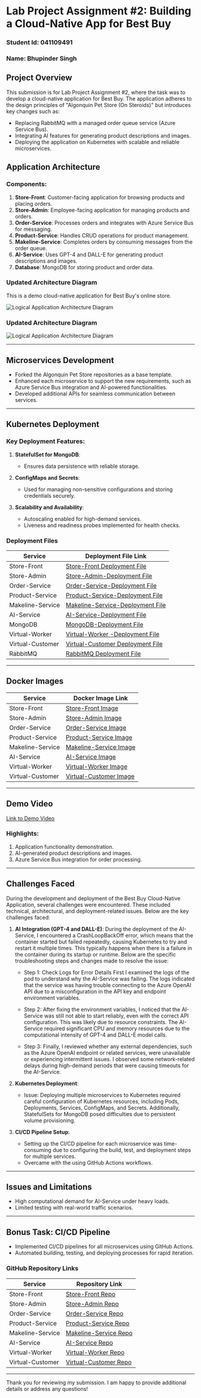 
# Lab Project Assignment #2: Building a Cloud-Native App for Best Buy

### Student Id: 041109491
### Name: Bhupinder Singh

## Project Overview
This submission is for Lab Project Assignment #2, where the task was to develop a cloud-native application for Best Buy. The application adheres to the design principles of "Algonquin Pet Store (On Steroids)" but introduces key changes such as:

- Replacing RabbitMQ with a managed order queue service (Azure Service Bus).
- Integrating AI features for generating product descriptions and images.
- Deploying the application on Kubernetes with scalable and reliable microservices.

## Application Architecture
### Components:
1. **Store-Front**: Customer-facing application for browsing products and placing orders.
2. **Store-Admin**: Employee-facing application for managing products and orders.
3. **Order-Service**: Processes orders and integrates with Azure Service Bus for messaging.
4. **Product-Service**: Handles CRUD operations for product management.
5. **Makeline-Service**: Completes orders by consuming messages from the order queue.
6. **AI-Service**: Uses GPT-4 and DALL-E for generating product descriptions and images.
7. **Database**: MongoDB for storing product and order data.

### Updated Architecture Diagram

This is a demo cloud-native application for Best Buy's online store.

![Logical Application Architecture Diagram](Image.png)

### Updated Architecture Diagram

![Logical Application Architecture Diagram](Bestbuy.png)


---

## Microservices Development
- Forked the Algonquin Pet Store repositories as a base template.
- Enhanced each microservice to support the new requirements, such as Azure Service Bus integration and AI-powered functionalities.
- Developed additional APIs for seamless communication between services.

---

## Kubernetes Deployment
### Key Deployment Features:
1. **StatefulSet for MongoDB**:
   - Ensures data persistence with reliable storage.

2. **ConfigMaps and Secrets**:
   - Used for managing non-sensitive configurations and storing credentials securely.

3. **Scalability and Availability**:
   - Autoscaling enabled for high-demand services.
   - Liveness and readiness probes implemented for health checks.

### Deployment Files
| Service          | Deployment File Link                                                                                                                                  |
|------------------|-------------------------------------------------------------------------------------------------------------------------------------------------------|
| Store-Front      | [Store-Front Deployment File](https://github.com/bhupinder2414/Best-Buy-Deployment-Files/blob/main/Deployment%20for%20Store%20Front.yaml)             |
| Store-Admin      | [Store-Admin-Deployment File](https://github.com/bhupinder2414/Best-Buy-Deployment-Files/blob/main/Deployment%20for%20Store%20Admin.yaml)             |
| Order-Service    | [Order-Service-Deployment File](https://github.com/bhupinder2414/Best-Buy-Deployment-Files/blob/main/Deployment%20for%20Order%20Service.yaml)         |
| Product-Service  | [Product-Service-Deployment File](https://github.com/bhupinder2414/Best-Buy-Deployment-Files/blob/main/Deployment%20for%20Product%20Service.yaml)     |
| Makeline-Service | [Makeline-Service-Deployment File](https://github.com/bhupinder2414/Best-Buy-Deployment-Files/blob/main/Deployment%20for%20Makeline%20Service.yaml)   |
| AI-Service       | [AI-Service-Deployment File](https://github.com/bhupinder2414/Best-Buy-Deployment-Files/blob/main/Deployment%20for%20AI%20Service.yaml)               |
| MongoDB          | [MongoDB-Deployment File](https://github.com/bhupinder2414/Best-Buy-Deployment-Files/blob/main/MongoDB-StatefulSet.yaml)                              |
| Virtual-Worker   | [Virtual-Worker -Deployment File](https://github.com/bhupinder2414/Best-Buy-Deployment-Files/blob/main/Deployment%20for%20virtual-worker.yaml)        |
| Virtual-Customer | [Virtual-Customer Deployment File](https://github.com/bhupinder2414/Best-Buy-Deployment-Files/blob/main/Deployment%20for%20virtual-customer.yaml)     |
| RabbitMQ         | [RabbitMQ Deployment File](https://github.com/bhupinder2414/Best-Buy-Deployment-Files/blob/main/RabbitMQ-StatefulSet.yaml)                            |

---

## Docker Images
| Service          | Docker Image Link                                                                                                   |
|------------------|---------------------------------------------------------------------------------------------------------------------|
| Store-Front      | [Store-Front Image](https://hub.docker.com/repository/docker/bhup0006/bhup0006-store-front/general)                 |
| Store-Admin      | [Store-Admin Image](https://hub.docker.com/repository/docker/bhup0006/bhup0006-store-admin/general)                 |
| Order-Service    | [Order-Service Image](https://hub.docker.com/repository/docker/bhup0006/bhup0006-order-service/general)             |
| Product-Service  | [Product-Service Image](https://hub.docker.com/repository/docker/bhup0006/bhup0006-product-service/general)         |
| Makeline-Service | [Makeline-Service Image](https://hub.docker.com/repository/docker/bhup0006/bhup0006-makeline-service/general)       |
| AI-Service       | [AI-Service Image](https://hub.docker.com/repository/docker/bhup0006/bhup0006-ai-service/general)                   |
| Virtual-Worker   | [Virtual-Worker Image](https://hub.docker.com/repository/docker/bhup0006/bhup006-virtual-worker/general)            |
| Virtual-Customer | [Virtual-Customer Image](https://hub.docker.com/repository/docker/bhup0006/bhup0006-virtual-customer/general)       |

---

## Demo Video
[Link to Demo Video](https://algonquinlivecom-my.sharepoint.com/:v:/g/personal/bhup0006_algonquinlive_com/EfAHVmeGG-5Eta9xegsxEIcBmzemKnH7PQyejtrpfqdSSA?nav=eyJyZWZlcnJhbEluZm8iOnsicmVmZXJyYWxBcHAiOiJPbmVEcml2ZUZvckJ1c2luZXNzIiwicmVmZXJyYWxBcHBQbGF0Zm9ybSI6IldlYiIsInJlZmVycmFsTW9kZSI6InZpZXciLCJyZWZlcnJhbFZpZXciOiJNeUZpbGVzTGlua0NvcHkifX0&e=c54qmy)

### Highlights:
1. Application functionality demonstration.
2. AI-generated product descriptions and images.
3. Azure Service Bus integration for order processing.

---

## Challenges Faced

During the development and deployment of the Best Buy Cloud-Native Application, several challenges were encountered. These included technical, architectural, and deployment-related issues. Below are the key challenges faced:

1. **AI Integration (GPT-4 and DALL-E)**:
During the deployment of the AI-Service, I encountered a CrashLoopBackOff error, which means that the container started but failed repeatedly, causing Kubernetes to try and restart it multiple times. This typically happens when there is a failure in the container during its startup or runtime. Below are the specific troubleshooting steps and changes made to resolve the issue:

   - Step 1: Check Logs for Error Details
First I examined the logs of the pod to understand why the AI-Service was failing. The logs indicated that the service was having trouble connecting to the Azure OpenAI API due to a misconfiguration in the API key and endpoint environment variables.

    - Step 2: After fixing the environment variables, I noticed that the AI-Service was still not able to start reliably, even with the correct API configuration. This was likely due to resource constraints. The AI-Service required significant CPU and memory resources due to the computational intensity of GPT-4 and DALL-E model calls.
      
    - Step 3: Finally, I reviewed whether any external dependencies, such as the Azure OpenAI endpoint or related services, were unavailable or experiencing intermittent issues. I observed some network-related delays during high-demand periods that were causing timeouts for the AI-Service.

2. **Kubernetes Deployment**:
   - Issue: Deploying multiple microservices to Kubernetes required careful configuration of Kubernetes resources, including Pods, Deployments, Services, ConfigMaps, and Secrets. Additionally, StatefulSets for MongoDB posed difficulties due to persistent volume provisioning.

3. **CI/CD Pipeline Setup**:
   - Setting up the CI/CD pipeline for each microservice was time-consuming due to configuring the build, test, and deployment steps for multiple services.
   - Overcame with the using GitHub Actions workflows.

---

## Issues and Limitations
- High computational demand for AI-Service under heavy loads.
- Limited testing with real-world traffic scenarios.

---

## Bonus Task: CI/CD Pipeline
- Implemented CI/CD pipelines for all microservices using GitHub Actions.
- Automated building, testing, and deploying processes for rapid iteration.

### GitHub Repository Links
| Service          | Repository Link                                                             |
|------------------|-----------------------------------------------------------------------------|
| Store-Front      | [Store-Front Repo](https://github.com/bhupinder2414/store-front)            |
| Store-Admin      | [Store-Admin Repo](https://github.com/bhupinder2414/store-admin)            |
| Order-Service    | [Order-Service Repo](https://github.com/bhupinder2414/order-service)        |
| Product-Service  | [Product-Service Repo](https://github.com/bhupinder2414/product-service)    |
| Makeline-Service | [Makeline-Service Repo](https://github.com/bhupinder2414/makeline-service)  |
| AI-Service       | [AI-Service Repo](https://github.com/bhupinder2414/ai-service)              |
| Virtual-Worker   | [Virtual-Worker Repo](https://github.com/bhupinder2414/virtual-customer)    |
| Virtual-Customer | [Virtual-Customer Repo](https://github.com/bhupinder2414/virtual-customer)  |

---

Thank you for reviewing my submission. I am happy to provide additional details or address any questions!
